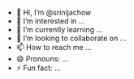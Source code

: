 - 👋 Hi, I’m @srinijachow
- 👀 I’m interested in ...
- 🌱 I’m currently learning ...
- 💞️ I’m looking to collaborate on ...
- 📫 How to reach me ...
- 😄 Pronouns: ...
- ⚡ Fun fact: ...

<!---
srinijachow/srinijachow is a ✨ special ✨ repository because its `README.md` (this file) appears on your GitHub profile.
You can click the Preview link to take a look at your changes.
--->
